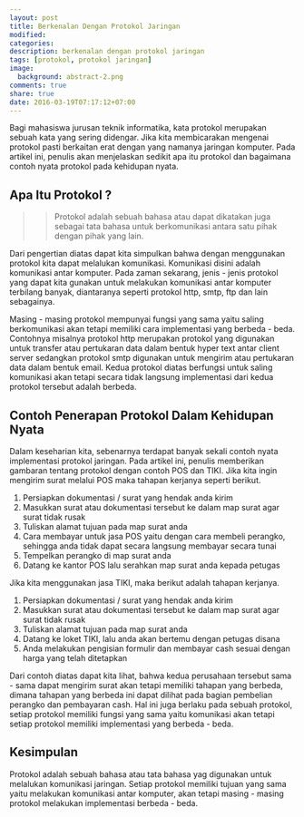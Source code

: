 ```yaml
---
layout: post
title: Berkenalan Dengan Protokol Jaringan
modified:
categories: 
description: berkenalan dengan protokol jaringan
tags: [protokol, protokol jaringan]
image:
  background: abstract-2.png
comments: true
share: true
date: 2016-03-19T07:17:12+07:00
---
```


Bagi mahasiswa jurusan teknik informatika, kata protokol merupakan sebuah kata yang sering didengar. Jika kita membicarakan mengenai protokol pasti berkaitan erat dengan yang namanya jaringan komputer. Pada artikel ini, penulis akan menjelaskan sedikit apa itu protokol dan bagaimana contoh nyata protokol pada kehidupan nyata.

## Apa Itu Protokol ?

>> Protokol adalah sebuah bahasa atau dapat dikatakan juga sebagai tata bahasa untuk berkomunikasi antara satu pihak dengan pihak yang lain.

Dari pengertian diatas dapat kita simpulkan bahwa dengan menggunakan protokol kita dapat melalukan komunikasi. Komunikasi disini adalah komunikasi antar komputer. Pada zaman sekarang, jenis - jenis protokol yang dapat kita gunakan untuk melakukan komunikasi antar komputer terbilang banyak, diantaranya seperti protokol http, smtp, ftp dan lain sebagainya.

Masing - masing protokol mempunyai fungsi yang sama yaitu saling berkomunikasi akan tetapi memiliki cara implementasi yang berbeda - beda. Contohnya misalnya protokol http merupakan protokol yang digunakan untuk transfer atau pertukaran data dalam bentuk hyper text antar client server sedangkan protokol smtp digunakan untuk mengirim atau pertukaran data dalam bentuk email. Kedua protokol diatas berfungsi untuk saling komunikasi akan tetapi secara tidak langsung implementasi dari kedua protokol tersebut adalah berbeda.

## Contoh Penerapan Protokol Dalam Kehidupan Nyata

Dalam keseharian kita, sebenarnya terdapat banyak sekali contoh nyata implementasi protokol jaringan. Pada artikel ini, penulis memberikan gambaran tentang protokol dengan contoh POS dan TIKI. Jika kita ingin mengirim surat melalui POS maka tahapan kerjanya seperti berikut.

1. Persiapkan dokumentasi / surat yang hendak anda kirim
2. Masukkan surat atau dokumentasi tersebut ke dalam map surat agar surat tidak rusak
3. Tuliskan alamat tujuan pada map surat anda
4. Cara membayar untuk jasa POS yaitu dengan cara membeli perangko, sehingga anda tidak dapat secara langsung membayar secara tunai
5. Tempelkan perangko di map surat anda
6. Datang ke kantor POS lalu serahkan map surat anda kepada petugas

Jika kita menggunakan jasa TIKI, maka berikut adalah tahapan kerjanya.

1. Persiapkan dokumentasi / surat yang hendak anda kirim
2. Masukkan surat atau dokumentasi tersebut ke dalam map surat agar surat tidak rusak
3. Tuliskan alamat tujuan pada map surat anda
4. Datang ke loket TIKI, lalu anda akan bertemu dengan petugas disana
5. Anda melakukan pengisian formulir dan membayar cash sesuai dengan harga yang telah ditetapkan

Dari contoh diatas dapat kita lihat, bahwa kedua perusahaan tersebut sama - sama dapat mengirim surat akan tetapi memiliki tahapan yang berbeda, dimana tahapan yang berbeda ini dapat dilihat pada bagian pembelian perangko dan pembayaran cash. Hal ini juga berlaku pada sebuah protokol, setiap protokol memiliki fungsi yang sama yaitu komunikasi akan tetapi setiap protokol memiliki implementasi yang berbeda - beda.

## Kesimpulan

Protokol adalah sebuah bahasa atau tata bahasa yag digunakan untuk melalukan komunikasi jaringan. Setiap protokol memiliki tujuan yang sama yaitu melakukan komunikasi antar komputer, akan tetapi masing - masing protokol melakukan implementasi berbeda - beda.